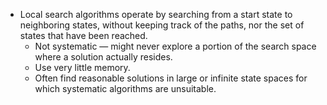 - Local search algorithms operate by searching from a start state to neighboring states, without keeping track of the paths, nor the set of states that have been reached.
	- Not systematic — might never explore a portion of the search space where a solution actually resides.
	- Use very little memory.
	- Often find reasonable solutions in large or infinite state spaces for which systematic algorithms are unsuitable.